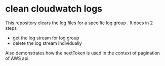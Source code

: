 # clean cloudwatch logs
This repository clears the log files for a specific log group .
It does in 2 steps 
* get the log stream for log group
* delete the log stream individually 

Also demonstrates how the nextToken is used in the context of pagination of AWS api.
